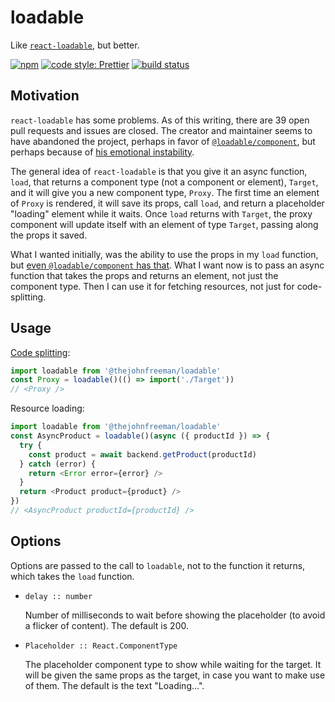 # loadable

Like [`react-loadable`](https://github.com/jamiebuilds/react-loadable), but
better.

[![npm](https://img.shields.io/npm/v/@thejohnfreeman/loadable.svg)](https://www.npmjs.com/package/@thejohnfreeman/loadable)
[![code style: Prettier](https://img.shields.io/badge/code_style-prettier-ff69b4.svg?style=flat)](https://github.com/prettier/prettier)
[![build status](https://travis-ci.org/thejohnfreeman/loadable.svg?branch=master)](https://travis-ci.org/thejohnfreeman/loadable)


## Motivation

`react-loadable` has some problems. As of this writing, there are 39 open pull
requests and issues are closed. The creator and maintainer seems to have
abandoned the project, perhaps in favor of
[`@loadable/component`](https://www.smooth-code.com/open-source/loadable-components/),
but perhaps because of [his emotional instability](https://archive.fo/0ZYam).

The general idea of `react-loadable` is that you give it an async function,
`load`, that returns a component type (not a component or element), `Target`,
and it will give you a new component type, `Proxy`. The first time an element
of `Proxy` is rendered, it will save its props, call `load`, and return
a placeholder "loading" element while it waits. Once `load` returns with
`Target`, the proxy component will update itself with an element of type
`Target`, passing along the props it saved.

What I wanted initially, was the ability to use the props in my `load`
function, but [even `@loadable/component` has
that](https://www.smooth-code.com/open-source/loadable-components/docs/dynamic-import/).
What I want now is to pass an async function that takes the props and returns
an element, not just the component type. Then I can use it for fetching
resources, not just for code-splitting.


## Usage

[Code splitting](https://developers.google.com/web/fundamentals/performance/optimizing-javascript/code-splitting/):

```typescript
import loadable from '@thejohnfreeman/loadable'
const Proxy = loadable()(() => import('./Target'))
// <Proxy />
```

Resource loading:

```typescript
import loadable from '@thejohnfreeman/loadable'
const AsyncProduct = loadable()(async ({ productId }) => {
  try {
    const product = await backend.getProduct(productId)
  } catch (error) {
    return <Error error={error} />
  }
  return <Product product={product} />
})
// <AsyncProduct productId={productId} />
```

## Options

Options are passed to the call to `loadable`, not to the function it returns,
which takes the `load` function.

- `delay :: number`

  Number of milliseconds to wait before showing the placeholder (to avoid
  a flicker of content). The default is 200.

- `Placeholder :: React.ComponentType`

  The placeholder component type to show while waiting for the target. It will
  be given the same props as the target, in case you want to make use of them.
  The default is the text "Loading...".
